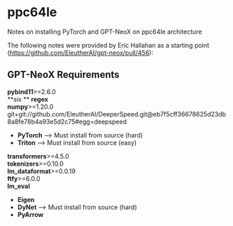 # ppc64le

Notes on installing PyTorch and GPT-NeoX on ppc64le architecture

The following notes were provided by Eric Hallahan as a starting point (https://github.com/EleutherAI/gpt-neox/pull/456):  

## GPT-NeoX Requirements
**pybind11**>=2.6.0  
**six ** 
**regex**  
**numpy**>=1.20.0  
git+git://github.com/EleutherAI/DeeperSpeed.git@eb7f5cff36678625d23db8a8fe78b4a93e5d2c75#egg=deepspeed  
* **PyTorch** --> Must install from source (hard)  
* **Triton** --> Must install from source (easy)  

**transformers**>=4.5.0  
**tokenizers**>=0.10.0  
**lm_dataformat**>=0.0.19  
**ftfy**>=6.0.0  
**lm_eval**  
* **Eigen**
* **DyNet** --> Must install from source (hard)  
* **PyArrow**
